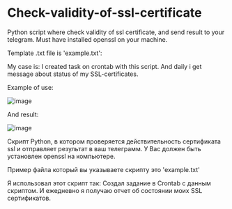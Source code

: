 # Check-validity-of-ssl-certificate
Python script where check validity of ssl certificate, and send result to your telegram.
Must have installed openssl on your machine.

Template .txt file is 'example.txt':

My case is:
I created task on crontab with this script. And daily i get message about status of my SSL-certificates.


Example of use:

![image](https://user-images.githubusercontent.com/93583372/173876645-2cb4e54b-9a3e-409b-9765-44ca119b90f8.png)

And result:

![image](https://user-images.githubusercontent.com/93583372/173876720-607bde87-ee89-4c8d-aa97-3d16acbf8666.png)

Скрипт Python, в котором проверяется действительность сертификата ssl и отправляет результат в ваш телеграмм.
У Вас должен быть установлен openssl на компьютере.

Пример файла который вы указываете скрипту это 'example.txt'

Я использовал этот скрипт так:
Создал задание в Crontab с данным скриптом. И ежедневно я получаю отчет об состоянии моих SSL сертификатов.
